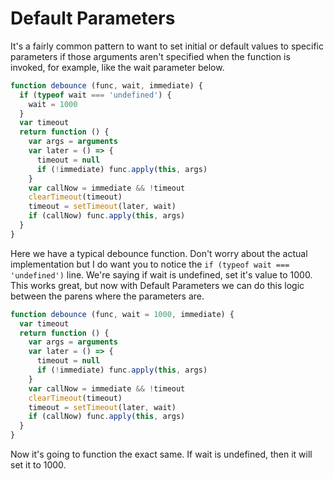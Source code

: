 # Default Parameters

It's a fairly common pattern to want to set initial or default values to specific parameters if those arguments aren't specified when the function is invoked, for example, like the wait parameter below.

````javascript
function debounce (func, wait, immediate) {
  if (typeof wait === 'undefined') {
    wait = 1000
  }
  var timeout
  return function () {
    var args = arguments
    var later = () => {
      timeout = null
      if (!immediate) func.apply(this, args)
    }
    var callNow = immediate && !timeout
    clearTimeout(timeout)
    timeout = setTimeout(later, wait)
    if (callNow) func.apply(this, args)
  }
}
````

Here we have a typical debounce function. Don't worry about the actual implementation but I do want you to notice the `if (typeof wait === 'undefined')` line. We're saying if wait is undefined, set it's value to 1000. This works great, but now with Default Parameters we can do this logic between the parens where the parameters are.

````javascript
function debounce (func, wait = 1000, immediate) {
  var timeout
  return function () {
    var args = arguments
    var later = () => {
      timeout = null
      if (!immediate) func.apply(this, args)
    }
    var callNow = immediate && !timeout
    clearTimeout(timeout)
    timeout = setTimeout(later, wait)
    if (callNow) func.apply(this, args)
  }
}
````

Now it's going to function the exact same. If wait is undefined, then it will set it to 1000.